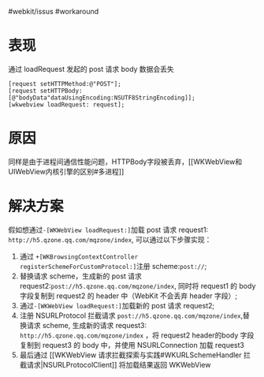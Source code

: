 #webkit/issus #workaround

# 表现 
通过 loadRequest 发起的 post 请求 body 数据会丢失

```objc
[request setHTTPMethod:@"POST"];
[request setHTTPBody:[@"bodyData"dataUsingEncoding:NSUTF8StringEncoding]];
[wkwebview loadRequest: request];
```

# 原因
同样是由于进程间通信性能问题，HTTPBody字段被丢弃，[[WKWebView和UIWebView内核引擎的区别#多进程]]

# 解决方案

假如想通过`-[WKWebView loadRequest:]`加载 post 请求 request1: `http://h5.qzone.qq.com/mqzone/index`, 可以通过以下步骤实现：

1. 通过 `+[WKBrowsingContextController registerSchemeForCustomProtocol:]`注册 scheme:`post://`;
2. 替换请求 scheme，生成新的 post 请求 request2:`post://h5.qzone.qq.com/mqzone/index`, 同时将 request1 的 body 字段复制到 request2 的 header 中（WebKit 不会丢弃 header 字段）;
3. 通过`-[WKWebView loadRequest:]`加载新的 post 请求 request2; 
4. 注册 NSURLProtocol 拦截请求 `post://h5.qzone.qq.com/mqzone/index`,替换请求 scheme, 生成新的请求 request3: `http://h5.qzone.qq.com/mqzone/index` ，将 request2 header的body 字段复制到 request3 的 body 中，并使用 NSURLConnection 加载 request3
5. 最后通过 [[WKWebView 请求拦截探索与实践#WKURLSchemeHandler 拦截请求|NSURLProtocolClient]] 将加载结果返回 WKWebView